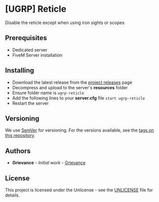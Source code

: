 # [UGRP] Reticle

Disable the reticle except when using iron sights or scopes

## Prerequisites

- Dedicated server
- FiveM Server installation

## Installing

- Download the latest release from the [project releases](https://github.com/UndergroundRP/ugrp-reticle/releases) page
- Decompress and upload to the server's **resources** folder
- Ensure folder name is ```ugrp-reticle```
- Add the following lines to your **server.cfg** file
  ```start ugrp-reticle```
- Restart the server

## Versioning

We use [SemVer](http://semver.org/) for versioning. For the versions available, see the [tags on this repository](https://github.com/UndergroundRP/ugrp-reticle/releases).

## Authors

* **Grievance** - *Initial work* - [Grievance](https://github.com/LordGrievance)

## License

This project is licensed under the Unlicense - see the [UNLICENSE](UNLICENSE) file for details.
